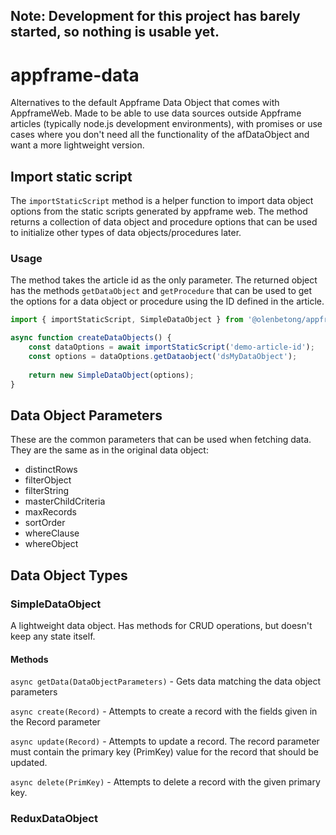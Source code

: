 ## Note: Development for this project has barely started, so nothing is usable yet.

# appframe-data

Alternatives to the default Appframe Data Object that comes with AppframeWeb. Made to be able to use data sources outside Appframe articles (typically node.js development environments), with promises or use cases where you don't need all the functionality of the afDataObject and want a more lightweight version.

## Import static script

The `importStaticScript` method is a helper function to import data object options from the static scripts generated by appframe web. The method returns a collection of data object and procedure options that can be used to initialize other types of data objects/procedures later.

### Usage

The method takes the article id as the only parameter. The returned object has the methods `getDataObject` and `getProcedure` that can be used to get the options for a data object or procedure using the ID defined in the article.

```js
import { importStaticScript, SimpleDataObject } from '@olenbetong/appframe-data';

async function createDataObjects() {
	const dataOptions = await importStaticScript('demo-article-id');
	const options = dataOptions.getDataobject('dsMyDataObject');
	
	return new SimpleDataObject(options);
}
```

## Data Object Parameters

These are the common parameters that can be used when fetching data. They are the same as in the original data object:

* distinctRows
* filterObject
* filterString
* masterChildCriteria
* maxRecords
* sortOrder
* whereClause
* whereObject

## Data Object Types

### SimpleDataObject

A lightweight data object. Has methods for CRUD operations, but doesn't keep any state itself.

#### Methods

`async getData(DataObjectParameters)` - Gets data matching the data object parameters

`async create(Record)` - Attempts to create a record with the fields given in the Record parameter

`async update(Record)` - Attempts to update a record. The record parameter must contain the primary key (PrimKey) value for the record that should be updated.

`async delete(PrimKey)` - Attempts to delete a record with the given primary key.

### ReduxDataObject
